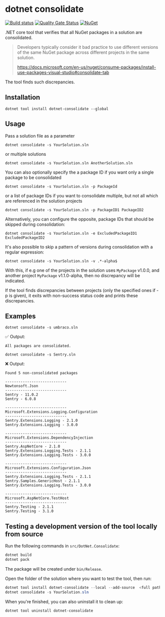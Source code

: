 # dotnet consolidate

[![Build status](https://ci.appveyor.com/api/projects/status/k8hwnc4d6d897vc8?svg=true)](https://ci.appveyor.com/project/olsh/dotnet-consolidate)
[![Quality Gate Status](https://sonarcloud.io/api/project_badges/measure?project=dotnet-consolidate&metric=alert_status)](https://sonarcloud.io/dashboard?id=dotnet-consolidate)
[![NuGet](https://img.shields.io/nuget/v/dotnet-consolidate.svg)](https://www.nuget.org/packages/dotnet-consolidate/)

.NET core tool that verifies that all NuGet packages in a solution are consolidated.

> Developers typically consider it bad practice to use different versions of the same NuGet package across different projects in the same solution. 
> 
> https://docs.microsoft.com/en-us/nuget/consume-packages/install-use-packages-visual-studio#consolidate-tab

The tool finds such discrepancies.

## Installation

`dotnet tool install dotnet-consolidate --global`

## Usage

Pass a solution file as a parameter

`dotnet consolidate -s YourSolution.sln`

or multiple solutions

`dotnet consolidate -s YourSolution.sln AnotherSolution.sln`

You can also optionally specify the a package ID if you want only a single package to be consolidated

`dotnet consolidate -s YourSolution.sln -p PackageId`

or a list of package IDs if you want to consolidate multiple, but not all which are referenced in the solution projects

`dotnet consolidate -s YourSolution.sln -p PackageID1 PackageID2`

Alternatively, you can configure the opposite, package IDs that should be skipped during consolidation:

`dotnet consolidate -s YourSolution.sln -e ExcludedPackageID1 ExcludedPackageID2`

It's also possible to skip a pattern of versions during consolidation with a regular expression:

`dotnet consolidate -s YourSolution.sln -v .*-alpha$`

With this, if e.g one of the projects in the solution uses `MyPackage` v1.0.0, and another project `MyPackage` v1.1.0-alpha, then no discrepancy will be indicated.

If the tool finds discrepancies between projects (only the specified ones if -p is given), it exits with non-success status code and prints these discrepancies.

## Examples

`dotnet consolidate -s umbraco.sln`

:white_check_mark: Output:

```
All packages are consolidated.
```

`dotnet consolidate -s Sentry.sln`

:x: Output:

```
Found 5 non-consolidated packages

----------------------------
Newtonsoft.Json
----------------------------
Sentry - 11.0.2
Sentry - 6.0.8

----------------------------
Microsoft.Extensions.Logging.Configuration
----------------------------
Sentry.Extensions.Logging - 2.1.0
Sentry.Extensions.Logging - 3.0.0

----------------------------
Microsoft.Extensions.DependencyInjection
----------------------------
Sentry.AspNetCore - 2.1.0
Sentry.Extensions.Logging.Tests - 2.1.1
Sentry.Extensions.Logging.Tests - 3.0.0

----------------------------
Microsoft.Extensions.Configuration.Json
----------------------------
Sentry.Extensions.Logging.Tests - 2.1.1
Sentry.Samples.GenericHost - 2.1.1
Sentry.Extensions.Logging.Tests - 3.0.0

----------------------------
Microsoft.AspNetCore.TestHost
----------------------------
Sentry.Testing - 2.1.1
Sentry.Testing - 3.1.0
```

## Testing a development version of the tool locally from source

Run the following commands in `src/DotNet.Consolidate`:

```powershell
dotnet build
dotnet pack
```

The package will be created under `bin/Release`.

Open the folder of the solution where you want to test the tool, then run:

```powershell
dotnet tool install dotnet-consolidate --local --add-source  <full path of bin/Release>
dotnet consolidate -s YourSolution.sln
```

When you're finished, you can also uninstall it to clean up:

```powershell
dotnet tool uninstall dotnet-consolidate
```
